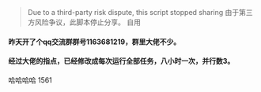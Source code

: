 > Due to a third-party risk dispute, this script stopped sharing
> 由于第三方风险争议，此脚本停止分享。
> 自用    
#### 昨天开了个qq交流群群号1163681219，群里大佬不少。     
#### 经过大佬的指点，已经修改成每次运行全部任务，八小时一次，并行数3。
哈哈哈哈
1561
